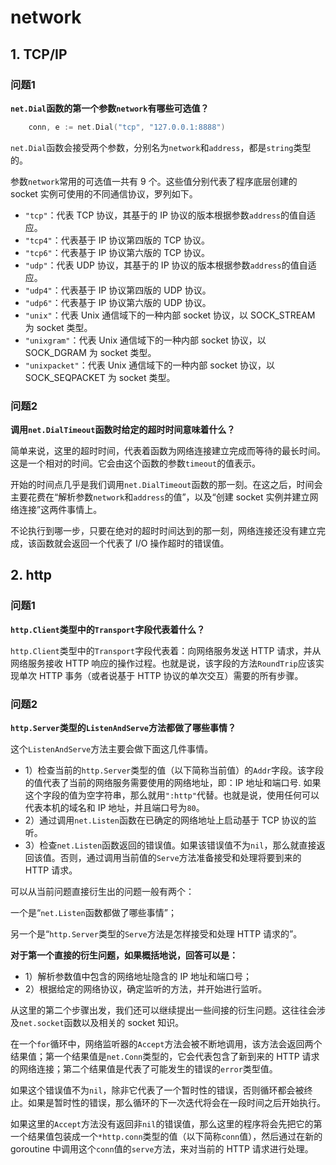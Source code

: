 # network

## 1. TCP/IP

### 问题1

**`net.Dial`函数的第一个参数`network`有哪些可选值？**

```go
	conn, e := net.Dial("tcp", "127.0.0.1:8888")
```



`net.Dial`函数会接受两个参数，分别名为`network`和`address`，都是`string`类型的。

参数`network`常用的可选值一共有 9 个。这些值分别代表了程序底层创建的 socket 实例可使用的不同通信协议，罗列如下。

- `"tcp"`：代表 TCP 协议，其基于的 IP 协议的版本根据参数`address`的值自适应。
- `"tcp4"`：代表基于 IP 协议第四版的 TCP 协议。
- `"tcp6"`：代表基于 IP 协议第六版的 TCP 协议。
- `"udp"`：代表 UDP 协议，其基于的 IP 协议的版本根据参数`address`的值自适应。
- `"udp4"`：代表基于 IP 协议第四版的 UDP 协议。
- `"udp6"`：代表基于 IP 协议第六版的 UDP 协议。
- `"unix"`：代表 Unix 通信域下的一种内部 socket 协议，以 SOCK_STREAM 为 socket 类型。
- `"unixgram"`：代表 Unix 通信域下的一种内部 socket 协议，以 SOCK_DGRAM 为 socket 类型。
- `"unixpacket"`：代表 Unix 通信域下的一种内部 socket 协议，以 SOCK_SEQPACKET 为 socket 类型。



### 问题2

**调用`net.DialTimeout`函数时给定的超时时间意味着什么？**

简单来说，这里的超时时间，代表着函数为网络连接建立完成而等待的最长时间。这是一个相对的时间。它会由这个函数的参数`timeout`的值表示。

开始的时间点几乎是我们调用`net.DialTimeout`函数的那一刻。在这之后，时间会主要花费在“解析参数`network`和`address`的值”，以及“创建 socket 实例并建立网络连接”这两件事情上。

不论执行到哪一步，只要在绝对的超时时间达到的那一刻，网络连接还没有建立完成，该函数就会返回一个代表了 I/O 操作超时的错误值。



## 2. http



### 问题1

**`http.Client`类型中的`Transport`字段代表着什么？**

`http.Client`类型中的`Transport`字段代表着：向网络服务发送 HTTP 请求，并从网络服务接收 HTTP 响应的操作过程。也就是说，该字段的方法`RoundTrip`应该实现单次 HTTP 事务（或者说基于 HTTP 协议的单次交互）需要的所有步骤。





### 问题2

**`http.Server`类型的`ListenAndServe`方法都做了哪些事情？**

这个`ListenAndServe`方法主要会做下面这几件事情。

* 1）检查当前的`http.Server`类型的值（以下简称当前值）的`Addr`字段。该字段的值代表了当前的网络服务需要使用的网络地址，即：IP 地址和端口号. 如果这个字段的值为空字符串，那么就用`":http"`代替。也就是说，使用任何可以代表本机的域名和 IP 地址，并且端口号为`80`。
* 2）通过调用`net.Listen`函数在已确定的网络地址上启动基于 TCP 协议的监听。
* 3）检查`net.Listen`函数返回的错误值。如果该错误值不为`nil`，那么就直接返回该值。否则，通过调用当前值的`Serve`方法准备接受和处理将要到来的 HTTP 请求。

可以从当前问题直接衍生出的问题一般有两个：

一个是“`net.Listen`函数都做了哪些事情”；

另一个是“`http.Server`类型的`Serve`方法是怎样接受和处理 HTTP 请求的”。

**对于第一个直接的衍生问题，如果概括地说，回答可以是：**

* 1）解析参数值中包含的网络地址隐含的 IP 地址和端口号；
* 2）根据给定的网络协议，确定监听的方法，并开始进行监听。

从这里的第二个步骤出发，我们还可以继续提出一些间接的衍生问题。这往往会涉及`net.socket`函数以及相关的 socket 知识。

在一个`for`循环中，网络监听器的`Accept`方法会被不断地调用，该方法会返回两个结果值；第一个结果值是`net.Conn`类型的，它会代表包含了新到来的 HTTP 请求的网络连接；第二个结果值是代表了可能发生的错误的`error`类型值。

如果这个错误值不为`nil`，除非它代表了一个暂时性的错误，否则循环都会被终止。如果是暂时性的错误，那么循环的下一次迭代将会在一段时间之后开始执行。

如果这里的`Accept`方法没有返回非`nil`的错误值，那么这里的程序将会先把它的第一个结果值包装成一个`*http.conn`类型的值（以下简称`conn`值），然后通过在新的 goroutine 中调用这个`conn`值的`serve`方法，来对当前的 HTTP 请求进行处理。